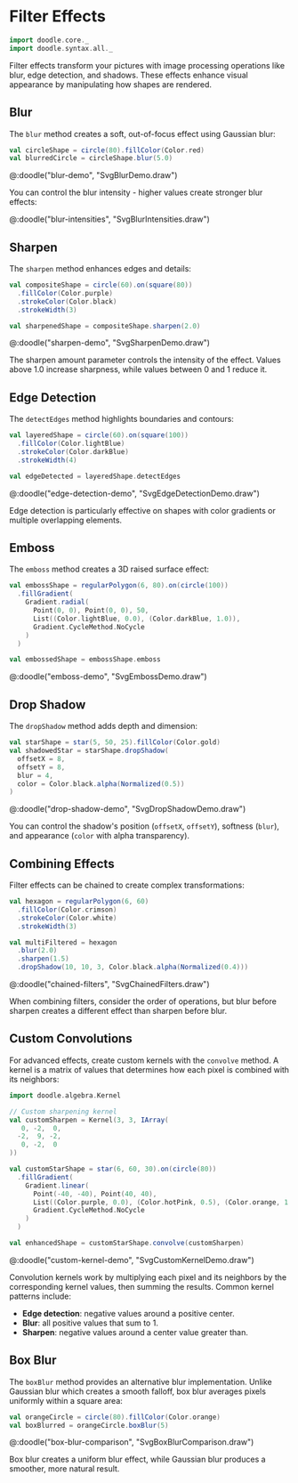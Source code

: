 # Filter Effects

```scala mdoc:invisible
import doodle.core._
import doodle.syntax.all._
```

Filter effects transform your pictures with image processing operations like blur, edge detection, and shadows. These effects enhance visual appearance by manipulating how shapes are rendered.

## Blur

The `blur` method creates a soft, out-of-focus effect using Gaussian blur:

```scala mdoc:silent
val circleShape = circle(80).fillColor(Color.red)
val blurredCircle = circleShape.blur(5.0)
```

@:doodle("blur-demo", "SvgBlurDemo.draw")

You can control the blur intensity - higher values create stronger blur effects:

@:doodle("blur-intensities", "SvgBlurIntensities.draw")

## Sharpen

The `sharpen` method enhances edges and details:

```scala mdoc:silent
val compositeShape = circle(60).on(square(80))
  .fillColor(Color.purple)
  .strokeColor(Color.black)
  .strokeWidth(3)

val sharpenedShape = compositeShape.sharpen(2.0)
```

@:doodle("sharpen-demo", "SvgSharpenDemo.draw")

The sharpen amount parameter controls the intensity of the effect. Values above 1.0 increase sharpness, while values between 0 and 1 reduce it.

## Edge Detection

The `detectEdges` method highlights boundaries and contours:

```scala mdoc:silent
val layeredShape = circle(60).on(square(100))
  .fillColor(Color.lightBlue)
  .strokeColor(Color.darkBlue)
  .strokeWidth(4)

val edgeDetected = layeredShape.detectEdges
```

@:doodle("edge-detection-demo", "SvgEdgeDetectionDemo.draw")

Edge detection is particularly effective on shapes with color gradients or multiple overlapping elements.

## Emboss

The `emboss` method creates a 3D raised surface effect:

```scala mdoc:silent
val embossShape = regularPolygon(6, 80).on(circle(100))
  .fillGradient(
    Gradient.radial(
      Point(0, 0), Point(0, 0), 50,
      List((Color.lightBlue, 0.0), (Color.darkBlue, 1.0)),
      Gradient.CycleMethod.NoCycle
    )
  )

val embossedShape = embossShape.emboss
```

@:doodle("emboss-demo", "SvgEmbossDemo.draw")

## Drop Shadow

The `dropShadow` method adds depth and dimension:

```scala mdoc:silent
val starShape = star(5, 50, 25).fillColor(Color.gold)
val shadowedStar = starShape.dropShadow(
  offsetX = 8,
  offsetY = 8,
  blur = 4,
  color = Color.black.alpha(Normalized(0.5))
)
```

@:doodle("drop-shadow-demo", "SvgDropShadowDemo.draw")

You can control the shadow's position (`offsetX`, `offsetY`), softness (`blur`), and appearance (`color` with alpha transparency).

## Combining Effects

Filter effects can be chained to create complex transformations:

```scala mdoc:silent
val hexagon = regularPolygon(6, 60)
  .fillColor(Color.crimson)
  .strokeColor(Color.white)
  .strokeWidth(3)

val multiFiltered = hexagon
  .blur(2.0)
  .sharpen(1.5)
  .dropShadow(10, 10, 3, Color.black.alpha(Normalized(0.4)))
```

@:doodle("chained-filters", "SvgChainedFilters.draw")

When combining filters, consider the order of operations, but blur before sharpen creates a different effect than sharpen before blur.

## Custom Convolutions

For advanced effects, create custom kernels with the `convolve` method. A kernel is a matrix of values that determines how each pixel is combined with its neighbors:

```scala mdoc:silent
import doodle.algebra.Kernel

// Custom sharpening kernel
val customSharpen = Kernel(3, 3, IArray(
   0, -2,  0,
  -2,  9, -2,
   0, -2,  0
))

val customStarShape = star(6, 60, 30).on(circle(80))
  .fillGradient(
    Gradient.linear(
      Point(-40, -40), Point(40, 40),
      List((Color.purple, 0.0), (Color.hotPink, 0.5), (Color.orange, 1.0)),
      Gradient.CycleMethod.NoCycle
    )
  )

val enhancedShape = customStarShape.convolve(customSharpen)
```

@:doodle("custom-kernel-demo", "SvgCustomKernelDemo.draw")

Convolution kernels work by multiplying each pixel and its neighbors by the corresponding kernel values, then summing the results. Common kernel patterns include:
- **Edge detection**: negative values around a positive center.
- **Blur**: all positive values that sum to 1.
- **Sharpen**: negative values around a center value greater than.

## Box Blur

The `boxBlur` method provides an alternative blur implementation. Unlike Gaussian blur which creates a smooth falloff, box blur averages pixels uniformly within a square area:

```scala mdoc:silent
val orangeCircle = circle(80).fillColor(Color.orange)
val boxBlurred = orangeCircle.boxBlur(5)
```

@:doodle("box-blur-comparison", "SvgBoxBlurComparison.draw")

Box blur creates a uniform blur effect, while Gaussian blur produces a smoother, more natural result.
